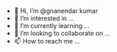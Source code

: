 - 👋 Hi, I’m @gnanendar kumar
- 👀 I’m interested in ...
- 🌱 I’m currently learning ...
- 💞️ I’m looking to collaborate on ...
- 📫 How to reach me ...

<!---
gnanendark/gnanendark is a ✨ special ✨ repository because its `README.md` (this file) appears on your GitHub profile.
You can click the Preview link to take a look at your changes.
--->
